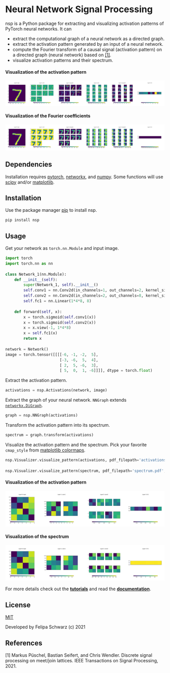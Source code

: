 # Neural Network Signal Processing

nsp is a Python package for extracting and visualizing activation patterns of PyTorch neural networks. It can

- extract the computational graph of a neural network as a directed graph.
- extract the activation pattern generated by an input of a neural network.
- compute the Fourier transform of a causal signal (activation pattern) on a directed graph (neural network) based on [[1]](https://arxiv.org/pdf/2012.04358.pdf).
- visualize activation patterns and their spectrum.

#### Visualization of the activation pattern
![activation](img/activation_mnist.png)
#### Visualization of the Fourier coefficients
![spectrum](img/spectrum_mnist.png)

## Dependencies

Installation requires [pytorch](https://pytorch.org/get-started/locally/), [networkx](https://networkx.org/), and [numpy](https://numpy.org/). Some functions will use [scipy](https://www.scipy.org/) and/or [matplotlib](https://matplotlib.org/).

## Installation

Use the package manager [pip](https://pip.pypa.io/en/stable/) to install nsp.

```bash
pip install nsp
```

## Usage

Get your network as `torch.nn.Module` and input image.

```python
import torch
import torch.nn as nn

class Network_1(nn.Module):
    def __init__(self):
        super(Network_1, self).__init__()
        self.conv1 = nn.Conv2d(in_channels=1, out_channels=2, kernel_size=2)
        self.conv2 = nn.Conv2d(in_channels=2, out_channels=8, kernel_size=2)
        self.fc1 = nn.Linear(1*4*8, 8)

    def forward(self, x):
        x = torch.sigmoid(self.conv1(x))
        x = torch.sigmoid(self.conv2(x))
        x = x.view(-1, 1*4*8)
        x = self.fc1(x)
        return x

network = Network()
image = torch.tensor([[[[-6, -1, -2,  5],
                        [-3, -6,  5,  4],
                        [ 2,  5, -6,  3],
                        [ 5,  0,  1, -6]]]], dtype = torch.float)

```

Extract the activation pattern.

```python
activations = nsp.Activations(network, image)
```

Extract the graph of your neural network. `NNGraph` extends [`networkx.DiGraph`](https://networkx.org/documentation/stable/reference/classes/digraph.html).

```python
graph = nsp.NNGraph(activations)
```

Transform the activation pattern into its spectrum.

```python
spectrum = graph.transform(activations)
```

Visualize the activation pattern and the spectrum. Pick your favorite `cmap_style` from [matplotlib colormaps](https://matplotlib.org/stable/tutorials/colors/colormaps.html).

```python
nsp.Visualizer.visualize_pattern(activations, pdf_filepath='activations.pdf', scale='layernorm', cmap_style='viridis')

nsp.Visualizer.visualize_pattern(spectrum, pdf_filepath='spectrum.pdf', scale='layernorm', cmap_style='viridis')
```

#### Visualization of the activation pattern
![activation](img/activation.png)
#### Visualization of the spectrum
![spectrum](img/spectrum.png)

For more details check out the [**tutorials**](https://github.com/felipaschwarz/nsp/tree/main/tutorials) and read the [**documentation**](https://github.com/felipaschwarz/nsp/tree/main/documentation).

## License
[MIT](https://choosealicense.com/licenses/mit/)

Developed by Felipa Schwarz (c) 2021

## References
[1]
Markus Püschel, Bastian Seifert, and Chris Wendler. Discrete signal processing on meet/join lattices. IEEE Transactions on Signal Processing, 2021.
